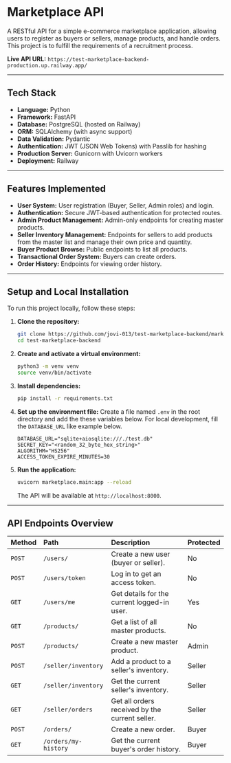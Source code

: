 # Marketplace API

A RESTful API for a simple e-commerce marketplace application, allowing users to register as buyers or sellers, manage products, and handle orders. This project is to fulfill the requirements of a recruitment process.

**Live API URL:** `https://test-marketplace-backend-production.up.railway.app/`

---

## Tech Stack

* **Language:** Python
* **Framework:** FastAPI
* **Database:** PostgreSQL (hosted on Railway)
* **ORM:** SQLAlchemy (with async support)
* **Data Validation:** Pydantic
* **Authentication:** JWT (JSON Web Tokens) with Passlib for hashing
* **Production Server:** Gunicorn with Uvicorn workers
* **Deployment:** Railway

---

## Features Implemented

-   **User System:** User registration (Buyer, Seller, Admin roles) and login.
-   **Authentication:** Secure JWT-based authentication for protected routes.
-   **Admin Product Management:** Admin-only endpoints for creating master products.
-   **Seller Inventory Management:** Endpoints for sellers to add products from the master list and manage their own price and quantity.
-   **Buyer Product Browse:** Public endpoints to list all products.
-   **Transactional Order System:** Buyers can create orders.
-   **Order History:** Endpoints for viewing order history.

---

## Setup and Local Installation

To run this project locally, follow these steps:

1.  **Clone the repository:**
    ```bash
    git clone https://github.com/jovi-013/test-marketplace-backend/marketplace-backend.git
    cd test-marketplace-backend
    ```

2.  **Create and activate a virtual environment:**
    ```bash
    python3 -m venv venv
    source venv/bin/activate
    ```

3.  **Install dependencies:**
    ```bash
    pip install -r requirements.txt
    ```

4.  **Set up the environment file:**
    Create a file named `.env` in the root directory and add the these variables below.
    For local development, fill the `DATABASE_URL` like example below.
    
    ```.env
    DATABASE_URL="sqlite+aiosqlite:///./test.db"
    SECRET_KEY="<random_32_byte_hex_string>"
    ALGORITHM="HS256"
    ACCESS_TOKEN_EXPIRE_MINUTES=30
    ```

5.  **Run the application:**
    ```bash
    uvicorn marketplace.main:app --reload
    ```
    The API will be available at `http://localhost:8000`.

---

## API Endpoints Overview

| Method | Path | Description | Protected |
| :--- | :--- | :--- | :--- |
| `POST` | `/users/` | Create a new user (buyer or seller). | No |
| `POST` | `/users/token` | Log in to get an access token. | No |
| `GET` | `/users/me` | Get details for the current logged-in user. | Yes |
| `GET` | `/products/` | Get a list of all master products. | No |
| `POST`| `/products/` | Create a new master product. | Admin |
| `POST`| `/seller/inventory` | Add a product to a seller's inventory. | Seller |
| `GET` | `/seller/inventory` | Get the current seller's inventory. | Seller |
| `GET` | `/seller/orders` | Get all orders received by the current seller. | Seller |
| `POST`| `/orders/` | Create a new order. | Buyer |
| `GET` | `/orders/my-history` | Get the current buyer's order history. | Buyer |